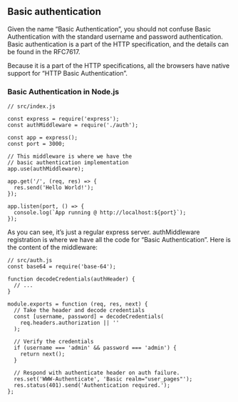 ## Basic authentication
Given the name “Basic Authentication”, you should not confuse Basic Authentication with the standard username and password authentication. Basic authentication is a part of the HTTP specification, and the details can be found in the RFC7617.

Because it is a part of the HTTP specifications, all the browsers have native support for “HTTP Basic Authentication”.

### Basic Authentication in Node.js
```
// src/index.js

const express = require('express');
const authMiddleware = require('./auth');

const app = express();
const port = 3000;

// This middleware is where we have the
// basic authentication implementation
app.use(authMiddleware);

app.get('/', (req, res) => {
  res.send('Hello World!');
});

app.listen(port, () => {
  console.log(`App running @ http://localhost:${port}`);
});
```
As you can see, it’s just a regular express server. authMiddleware registration is where we have all the code for “Basic Authentication”. Here is the content of the middleware:
```
// src/auth.js
const base64 = require('base-64');

function decodeCredentials(authHeader) {
  // ...
}

module.exports = function (req, res, next) {
  // Take the header and decode credentials
  const [username, password] = decodeCredentials(
    req.headers.authorization || ''
  );

  // Verify the credentials
  if (username === 'admin' && password === 'admin') {
    return next();
  }

  // Respond with authenticate header on auth failure.
  res.set('WWW-Authenticate', 'Basic realm="user_pages"');
  res.status(401).send('Authentication required.');
};
```